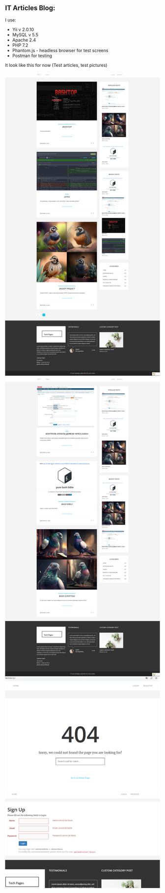IT Articles Blog:
--------------------
I use:
* Yii v 2.0.10
* MySQL v 5.5
* Apache 2.4
* PHP 7.2
* Phantom.js - headless browser for test screens
* Postman for testing

It look like this for now (Test articles, test pictures)

![img_4.png](img_4.png)
![screen11.png](phantom.js%2Fscreen11.png)
![img_2.png](img_2.png)
![img.png](img.png)

